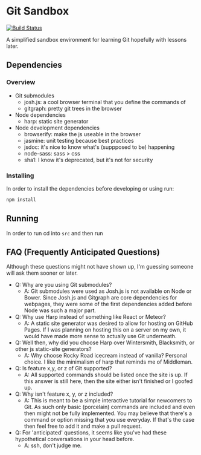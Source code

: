 # Git Sandbox

[![Build Status](https://travis-ci.org/moore3071/git-sandbox.svg?branch=master)](https://travis-ci.org/moore3071/git-sandbox)

A simplified sandbox environment for learning Git hopefully with lessons later.

## Dependencies

### Overview

- Git submodules
  - josh.js: a cool browser terminal that you define the commands of
  - gitgraph: pretty git trees in the browser
- Node dependencies
  - harp: static site generator
- Node development dependencies
  - browserify: make the js useable in the browser
  - jasmine: unit testing because best practices
  - jsdoc: it's nice to know what's (suppposed to be) happening
  - node-sass: sass > css
  - sha1: I know it's deprecated, but it's not for security

### Installing

In order to install the dependencies before developing or using run:

```bash
npm install
```

## Running

In order to run cd into `src` and then run 

## FAQ (Frequently Anticipated Questions)

Although these questions might not have shown up, I'm guessing someone will ask them sooner or later.

- Q: Why are you using Git submodules?
  - A: Git submodules were used as Josh.js is not available on Node or Bower. Since Josh.js and Gitgraph are core dependencies for webpages, they were some of the first dependencies added before Node was such a major part.
- Q: Why use Harp instead of something like React or Meteor?
  - A: A static site generator was desired to allow for hosting on GitHub Pages. If I was planning on hosting this on a server on my own, it would have made more sense to actually use Git underneath.
- Q: Well then, why did you choose Harp over Wintersmith, Blacksmith, or other js static-site generators?
  - A: Why choose Rocky Road icecream instead of vanilla? Personal choice. I like the minimalism of harp that reminds me of Middleman.
- Q: Is feature x,y, or z of Git supported?
  - A: All supported commands should be listed once the site is up. If this answer is still here, then the site either isn't finished or I goofed up.
- Q: Why isn't feature x, y, or z included?
  - A: This is meant to be a simple interactive tutorial for newcomers to Git. As such only basic (porcelain) commands are included and even then might not be fully implemented. You may believe that there's a command or option missing that you use everyday. If that's the case then feel free to add it and make a pull request.
- Q: For 'anticipated' questions, it seems like you've had these hypothetical conversations in your head before.
  - A: ssh, don't judge me.
